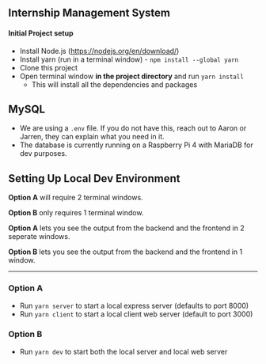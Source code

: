 Internship Management System
---

#### Initial Project setup
- Install Node.js (https://nodejs.org/en/download/)
- Install yarn (run in a terminal window) - `npm install --global yarn`
- Clone this project
- Open terminal window **in the project directory** and run `yarn install`
  - This will install all the dependencies and packages
  
## MySQL
- We are using a `.env` file. If you do not have this, reach out to Aaron or Jarren, they can explain what you need in it.
- The database is currently running on a Raspberry Pi 4 with MariaDB for dev purposes.

## Setting Up Local Dev Environment

**Option A** will require 2 terminal windows.

**Option B** only requires 1 terminal window.

**Option A** lets you see the output from the backend and the frontend in 2 seperate windows.

**Option B** lets you see the output from the backend and the frontend in 1 window.

---

### Option A
- Run `yarn server` to start a local express server (defaults to port 8000)
- Run `yarn client` to start a local client web server (default to port 3000)

### Option B
- Run `yarn dev` to start both the local server and local web server
